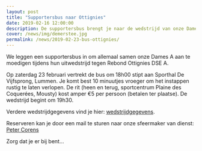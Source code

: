 ```yaml
---
layout: post
title: "Supportersbus naar Ottignies"
date: 2019-02-16 12:00:00
description: De supportersbus brengt je naar de wedstrijd van onze Dames A in Ottignies (23 februari).
cover: /news/img/demerstee.jpg
permalink: /news/2019-02-23-bus-ottignies/
---
```


We leggen een supportersbus in om allemaal samen onze Dames A aan te moedigen tijdens hun uitwedstrijd tegen Rebond Ottignies DSE A.

Op zaterdag 23 februari vertrekt de bus om 18h00 stipt aan Sporthal De Vijfsprong, Lummen. Je komt best 10 minuutjes vroeger om het instappen rustig te laten verlopen. De rit (heen en terug, sportcentrum Plaine des Coquerées, Mousty) kost amper €5 per persoon (betalen ter plaatse). De wedstrijd begint om 19h30.

Verdere wedstrijdgegevens vind je hier: [wedstrijdgegevens](/match/?matchid=BVBL18199180NADSE11AHB).

Reserveren kan je door een mail te sturen naar onze sfeermaker van dienst: [Peter Corens](mailto://peter.corens@skynet.be)

Zorg dat je er bij bent...
